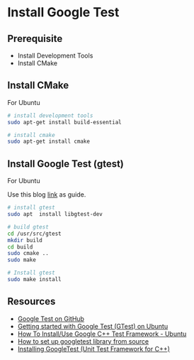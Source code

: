 
# Install Google Test

## Prerequisite

* Install Development Tools
* Install CMake

## Install CMake

For Ubuntu

```sh
# install development tools
sudo apt-get install build-essential

# install cmake
sudo apt-get install cmake
```

## Install Google Test (gtest)

For Ubuntu

Use this blog [link](https://www.eriksmistad.no/getting-started-with-google-test-on-ubuntu/) as guide.

```sh
# install gtest
sudo apt  install libgtest-dev

# build gtest
cd /usr/src/gtest
mkdir build
cd build
sudo cmake ..
sudo make

# Install gtest
sudo make install
```

## Resources

* [Google Test on GitHub](https://github.com/google/googletest)
* [Getting started with Google Test (GTest) on Ubuntu](https://www.eriksmistad.no/getting-started-with-google-test-on-ubuntu/)
* [How To Install/Use Google C++ Test Framework - Ubuntu](https://www.srcmake.com/home/google-cpp-test-framework)
* [How to set up googletest library from source](https://lchsk.com/how-to-set-up-googletest-library-from-source.html)
* [Installing GoogleTest (Unit Test Framework for C++)](https://cit.dixie.edu/faculty/larsen/google-test-installation.php)
